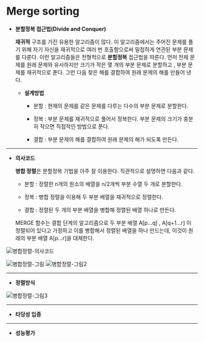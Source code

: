 # Merge sorting
- **분할정복 접근법(Divide and Conquer)**

    **재귀적** 구조를 가진 유용한 알고리즘이 많다. 이 알고리즘에서는 주어진 문제를 풀기 위해 자기 자신을 재귀적으로 여러 번 호출함으로써 밀접하게 연관된 부분 문제를 다룬다. 이런 알고리즘들은 전형적으로 **분할정복** 접근법을 따른다. 먼저 전체 문제를 원래 문제와 유사하지만 크기가 작은 몇 개의 부분 문제로 분할하고 , 부분 문제를 재귀적으로 푼다. 그런 다음 찾은 해를 결합하여 원래 문제의 해를 만들어 낸다.

  + **설계방법**
    - 분할 : 현재의 문제를 같은 문제를 다루는 다수의 부분 문제로 분할한다.
  
    - 정복 : 부분 문제를 재귀적으로 풀어서 정복한다. 부분 문제의 크기가 충분히 작으면 직접적인 방법으로 푼다.
  
    - 결합 : 부분 문제의 해를 결합하여 원래 문제의 해가 되도록 만든다.

----

- **의사코드**

   **병합 정렬**은 분할정복 기법을 아주 잘 이용한다. 직관적으로 설명하면 다음과 같다.
   
   - 분할 : 정렬한 n개의 원소의 배열을 n/2개씩 부분 수열 두 개로 분할한다.
   
   - 정복 : 병합 정렬을 이용해 두 부분 배열을 재귀적으로 정렬한다.
   
   - 결합 : 정렬된 두 개의 부분 배열을 병합해 정렬된 배열 하나로 만든다.
   
   MERGE 함수는 결합 단계의 알고리즘으로 두 부분 배열 A[p...q] , A[q+1...r] 이 정렬되어 있다고 가정하고 이를 병합해서 정렬된 배열을 하나 만드는데, 이것이 원래의 부분 배열 A[p...r]을 대체한다.

![병합정렬-의사코드](https://user-images.githubusercontent.com/70448161/92956042-2839a580-f4a1-11ea-8e34-8f6a53dfcc05.PNG)

![병합정렬-그림](https://user-images.githubusercontent.com/70448161/92956038-27087880-f4a1-11ea-93b1-d246f5153457.PNG)
![병합정렬-그림2](https://user-images.githubusercontent.com/70448161/92956041-2839a580-f4a1-11ea-93c2-6b929aee3026.PNG)


---

- **정렬방식**

![병합정렬-그림3](https://user-images.githubusercontent.com/70448161/92990451-a9338400-f517-11ea-868e-4b0a4336dda5.PNG)

---

- **타당성 입증**



---

- **성능평가**



